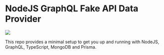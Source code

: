 # NodeJS GraphQL Fake API Data Provider

![](https://github.com/AhmedAlatawi/nodejs-graphql-fake-api/actions/workflows/main.yml/badge.svg)

This repo provides a minimal setup to get you up and running with NodeJS, GraphQL, TypeScript, MongoDB and Prisma.
